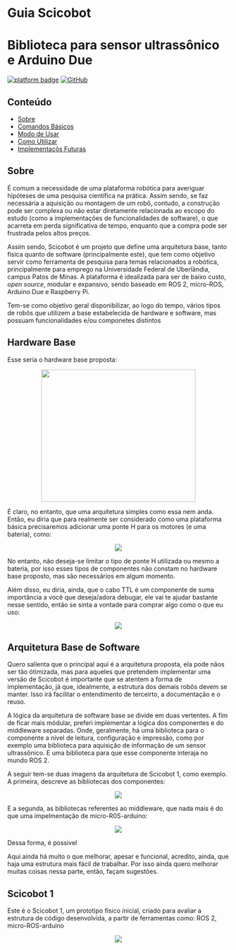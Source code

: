 # Guia Scicobot

# Biblioteca para sensor ultrassônico e Arduino Due
[![platform badge](https://img.shields.io/badge/platform-Arduino-orange.svg)](https://github.com/arduino)
[![GitHub](https://img.shields.io/github/license/mashape/apistatus.svg)](https://github.com/SciCoBot/led_debug/blob/main/LICENSE)

## Conteúdo

- [Sobre](#sobre)
- [Comandos Básicos](#comandos-básicos)
- [Modo de Usar](#modo-de-usar)
- [Como Utilizar](#como-utilizar)
- [Implementaçõs Futuras](#implementaçõs-futuras)

## Sobre

É comum a necessidade de uma plataforma robótica para averiguar hipóteses de uma pesquisa científica na prática. Assim sendo, se faz necessária a aquisição ou montagem de um
robô, contudo, a construção pode ser complexa ou não estar diretamente relacionada ao escopo do estudo (como a implementações de funcionalidades de software), o que acarreta em
perda significativa de tempo, enquanto que a compra pode ser frustrada pelos altos preços.

Assim sendo, Scicobot é um projeto que define uma arquitetura base, tanto física quanto de software (principalmente este), que tem como objetivo servir como ferramenta de pesquisa para temas relacionados a robótica, principalmente para emprego na Universidade Federal de Uberlândia, campus Patos de Minas. A plataforma é idealizada para ser de baixo custo, *open source*, modular e expansivo, sendo baseado em ROS 2, micro-ROS, Arduino Due e Raspberry Pi.

Tem-se como objetivo geral disponibilizar, ao logo do tempo, vários tipos de robôs que utilizem a base estabelecida de hardware e software, mas possuam funcionalidades e/ou componetes distintos

## Hardware Base

Esse seria o hardware base proposta:

<p align="center">
  <img src="https://user-images.githubusercontent.com/30325754/152666972-2c329d15-49e5-4ed6-95e8-38f4ad7dc6f3.png"/ height="300" width="350">
</p>

É claro, no entanto, que uma arquitetura simples como essa nem anda. Então, eu diria que para realmente ser considerado como uma plataforma básica precisaremos adicionar uma ponte H para os motores (e uma bateria), como:

<p align="center">
  <img src="https://user-images.githubusercontent.com/30325754/152667042-5b9511d1-3b15-4178-bb42-40f96cea1448.png"/>
</p>

No entanto, não deseja-se limitar o tipo de ponte H utilizada ou mesmo a bateria, por isso esses tipos de componentes não constam no hardware base proposto, mas são necessários em algum momento.

Além disso, eu diria, ainda, que o cabo TTL é um componente de suma importância a você que deseja/adora debugar, ele vai te ajudar bastante nesse sentido, então se sinta a vontade para comprar algo como o que eu uso:

<p align="center">
  <img src="https://user-images.githubusercontent.com/30325754/152667165-77a39467-b0da-4e57-9f75-6846f6769b11.png"/>
</p>

## Arquitetura Base de Software 

Quero salienta que o principal aqui é a arquitetura proposta, ela pode nãos ser tão ótimizada, mas para aqueles que pretendem implementar uma versão de Scicobot é importante que se atentem a forma de implementação, já que, idealmente, a estrutura dos demais robôs devem se manter. Isso irá facilitar o entendimento de terceirto, a documentação e o reuso.

A lógica da arquitetura de software base se divide em duas vertentes. A fim de ficar mais módular, preferi implementar a lógica dos componentes e do middleware separadas. Onde, geralmente, há uma biblioteca para o componente a nível de leitura, configuração e impressão, como por exemplo uma biblioteca para  aquisição de informação de um sensor ultrassônico. E uma biblioteca para que esse componente interaja no mundo ROS 2.

A seguir tem-se duas imagens da arquitetura de Scicobot 1, como exemplo. A primeira, descreve as bibliotecas dos componentes:

<p align="center">
  <img src="https://user-images.githubusercontent.com/30325754/152667223-04b6043d-3e95-44d3-bc4d-6ad573ccf9cd.png"/>
</p>

E a segunda, as bibliotecas referentes ao middleware, que nada mais é do que uma impelmentação de micro-R0S-arduino:

<p align="center">
  <img src="https://user-images.githubusercontent.com/30325754/152667228-b227ccd9-c0b9-48ee-ba50-929ed0f9bb27.png"/>
</p>

Dessa forma, é possivel

Aqui ainda há muito o que melhorar, apesar e funcional, acredito, ainda, que haja uma estrutura mais fácil de trabalhar. Por isso ainda quero melhorar muitas coisas nessa parte, então, façam sugestões. 



## Scicobot 1

Este é o Scicobot 1, um prototipo físico inicial, criado para avaliar a estrutura de código desenvolvida, a partir de ferramentas como: ROS 2, micro-ROS-arduino

<p align="center">
  <img src="https://github.com/SciCoBot/guia-scicobot/blob/main/images/scicobot_real.png?raw=true"/>
</p>
